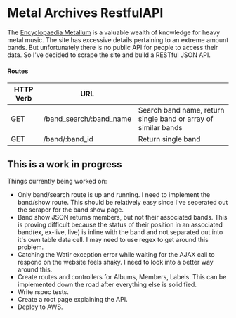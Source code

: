 # Metal Archives RestfulAPI

The [Encyclopaedia Metallum](http://www.metal-archives.com) is a valuable wealth of knowledge for heavy metal music.  The site has excessive details pertaining to an extreme amount bands.  But unfortunately there is no public API for people to access their data.  So I've decided to scrape the site and build a RESTful JSON API.

#### Routes

| HTTP Verb | URL                     |                                                                |
|-----------|-------------------------|----------------------------------------------------------------|
| GET       | /band_search/:band_name | Search band name, return single band or array of similar bands |
| GET       | /band/:band_id          | Return single band                                             |

## This is a work in progress
Things currently being worked on:

  * Only band/search route is up and running.  I need to implement the band/show route.  This should be relatively easy since I've seperated out the scraper for the band show page.
  * Band show JSON returns members, but not their associated bands.  This is proving difficult because the status of their position in an associated band(ex, ex-live, live) is inline with the band and not separated out into it's own table data cell.  I may need to use regex to get around this problem.
  * Catching the Watir exception error while waiting for the AJAX call to respond on the website feels shaky.  I need to look into a better way around this.
  * Create routes and controllers for Albums, Members, Labels.  This can be implemented down the road after everything else is solidified.
  * Write rspec tests.
  * Create a root page explaining the API.
  * Deploy to AWS.